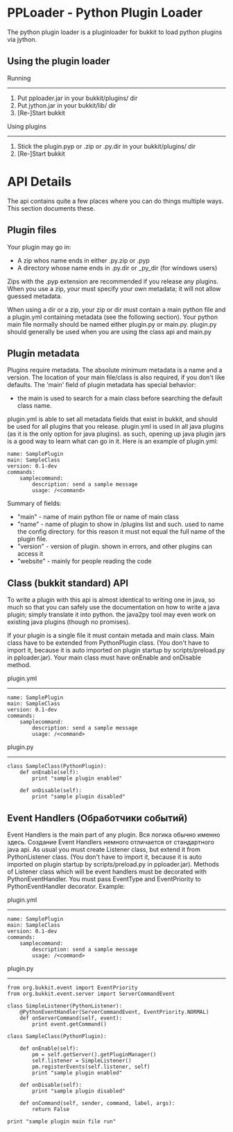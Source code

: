 PPLoader - Python Plugin Loader
====================

The python plugin loader is a pluginloader for bukkit to load python plugins
via jython. 


Using the plugin loader
-----------------------

Running
*******

1. Put pploader.jar in your bukkit/plugins/ dir
2. Put jython.jar in your bukkit/lib/ dir
3. [Re-]Start bukkit

Using plugins
*************

1. Stick the plugin.pyp or .zip or .py.dir in your bukkit/plugins/ dir
2. [Re-]Start bukkit



API Details
===========

The api contains quite a few places where you can do things multiple ways. This
section documents these.

Plugin files
------------

Your plugin may go in:

- A zip whos name ends in either .py.zip or .pyp
- A directory whose name ends in .py.dir or \_py_dir (for windows users)

Zips with the .pyp extension are recommended if you release any plugins. When
you use a zip, your must specify your own metadata; it will not allow guessed
metadata.

When using a dir or a zip, your zip or dir must contain a main python file and
a plugin.yml containing metadata (see the following section). Your
python main file normally should be named either plugin.py or main.py.
plugin.py should generally be used when you are using the class api and main.py

Plugin metadata
---------------

Plugins require metadata. The absolute minimum metadata is a name and a version.
The location of your main file/class is also required, if you don't like
defaults. The 'main' field of plugin metadata has special behavior:

- the main is used to search for a main class before searching the default
   class name.

plugin.yml is able to set all metadata fields that exist
in bukkit, and should be used for all plugins that you release. plugin.yml is
used in all java plugins (as it is the only option for java plugins). as such,
opening up java plugin jars is a good way to learn what can go in it. Here is
an example of plugin.yml:

    name: SamplePlugin
    main: SampleClass
    version: 0.1-dev
    commands:
        samplecommand:
            description: send a sample message
            usage: /<command>

Summary of fields:

- "main" - name of main python file or name of main class
- "name" - name of plugin to show in /plugins list and such. used to name the
   config directory. for this reason it must not equal the full name of the
   plugin file.
- "version" - version of plugin. shown in errors, and other plugins can access it
- "website" - mainly for people reading the code

Class (bukkit standard) API
---------------------------

To write a plugin with this api is almost identical to writing one in java, so
much so that you can safely use the documentation on how to write a java
plugin; simply translate it into python. the java2py tool may even work on
existing java plugins (though no promises).

If your plugin is a single file it must contain metada and main class.
Main class have to be extended from PythonPlugin class. (You don't have to 
import it, because it is auto imported on plugin startup by scripts/preload.py 
in pploader.jar). Your main class must have onEnable and onDisable method.

plugin.yml
**********

    name: SamplePlugin
    main: SampleClass
    version: 0.1-dev
    commands:
        samplecommand:
            description: send a sample message
            usage: /<command>

plugin.py
*********

    class SampleClass(PythonPlugin):
        def onEnable(self):            
            print "sample plugin enabled"
        
        def onDisable(self):
            print "sample plugin disabled"
            

Event Handlers (Обработчики событий)
-----------------------------------

Event Handlers is the main part of any plugin. Вся логика 
обычно именно здесь. Создание Event Handlers немного отличается от стандартного 
java api. As usual you must create Listener class, but extend it from 
PythonListener class. (You don't have to import it, because it is auto imported 
on plugin startup by scripts/preload.py in pploader.jar). Methods of Listener
class which will be event handlers must be decorated with PythonEventHandler. 
You must pass EventType and EventPriority to PythonEventHandler decorator. 
Example: 

plugin.yml
**********

    name: SamplePlugin
    main: SampleClass
    version: 0.1-dev
    commands:
        samplecommand:
            description: send a sample message
            usage: /<command>

plugin.py
*********

    from org.bukkit.event import EventPriority
    from org.bukkit.event.server import ServerCommandEvent

    class SimpleListener(PythonListener):
        @PythonEventHandler(ServerCommandEvent, EventPriority.NORMAL)
        def onServerCommand(self, event):
            print event.getCommand()  
            
    class SampleClass(PythonPlugin):

        def onEnable(self):
            pm = self.getServer().getPluginManager()
            self.listener = SimpleListener()
            pm.registerEvents(self.listener, self)
            print "sample plugin enabled"

        def onDisable(self):
            print "sample plugin disabled"

        def onCommand(self, sender, command, label, args):
            return False
      
    print "sample plugin main file run"
